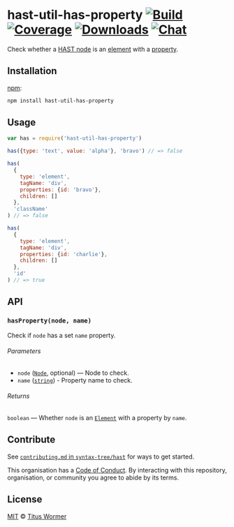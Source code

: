 # hast-util-has-property [![Build][build-badge]][build] [![Coverage][coverage-badge]][coverage] [![Downloads][downloads-badge]][downloads] [![Chat][chat-badge]][chat]

Check whether a [HAST node][hast] is an [element][] with a [property][].

## Installation

[npm][]:

```bash
npm install hast-util-has-property
```

## Usage

```javascript
var has = require('hast-util-has-property')

has({type: 'text', value: 'alpha'}, 'bravo') // => false

has(
  {
    type: 'element',
    tagName: 'div',
    properties: {id: 'bravo'},
    children: []
  },
  'className'
) // => false

has(
  {
    type: 'element',
    tagName: 'div',
    properties: {id: 'charlie'},
    children: []
  },
  'id'
) // => true
```

## API

### `hasProperty(node, name)`

Check if `node` has a set `name` property.

###### Parameters

*   `node` ([`Node`][node], optional) — Node to check.
*   `name` ([`string`][property]) - Property name to check.

###### Returns

`boolean` — Whether `node` is an [`Element`][element] with a property
by `name`.

## Contribute

See [`contributing.md` in `syntax-tree/hast`][contributing] for ways to get
started.

This organisation has a [Code of Conduct][coc].  By interacting with this
repository, organisation, or community you agree to abide by its terms.

## License

[MIT][license] © [Titus Wormer][author]

<!-- Definition -->

[build-badge]: https://img.shields.io/travis/syntax-tree/hast-util-has-property.svg

[build]: https://travis-ci.org/syntax-tree/hast-util-has-property

[coverage-badge]: https://img.shields.io/codecov/c/github/syntax-tree/hast-util-has-property.svg

[coverage]: https://codecov.io/github/syntax-tree/hast-util-has-property

[downloads-badge]: https://img.shields.io/npm/dm/hast-util-has-property.svg

[downloads]: https://www.npmjs.com/package/hast-util-has-property

[chat-badge]: https://img.shields.io/badge/join%20the%20community-on%20spectrum-7b16ff.svg

[chat]: https://spectrum.chat/unified/rehype

[npm]: https://docs.npmjs.com/cli/install

[license]: license

[author]: https://wooorm.com

[hast]: https://github.com/syntax-tree/hast

[node]: https://github.com/syntax-tree/unist#node

[element]: https://github.com/syntax-tree/hast#element

[property]: https://github.com/syntax-tree/hast#property-names

[contributing]: https://github.com/syntax-tree/hast/blob/master/contributing.md

[coc]: https://github.com/syntax-tree/hast/blob/master/code-of-conduct.md
